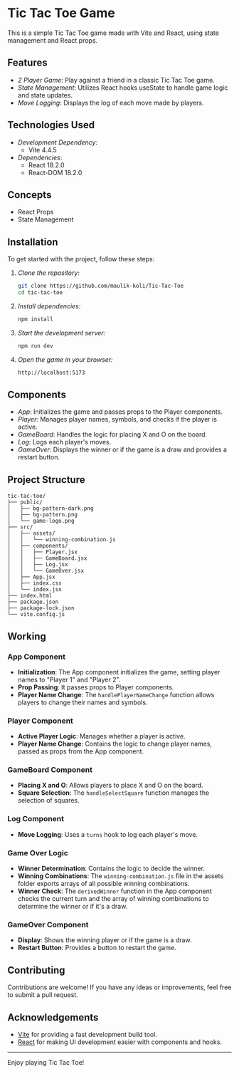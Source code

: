 # Tic Tac Toe Game

This is a simple Tic Tac Toe game made with Vite and React, using state management and React props.

## Features

- *2 Player Game*: Play against a friend in a classic Tic Tac Toe game.
- *State Management*: Utilizes React hooks useState to handle game logic and state updates.
- *Move Logging*: Displays the log of each move made by players.

## Technologies Used

- *Development Dependency*:
  - Vite 4.4.5
- *Dependencies*:
  - React 18.2.0
  - React-DOM 18.2.0

## Concepts 

  - React Props
  - State Management
    
## Installation

To get started with the project, follow these steps:

1. *Clone the repository:*
    ```sh
    git clone https://github.com/maulik-koli/Tic-Tac-Toe
    cd tic-tac-toe
    ```
    

2. *Install dependencies:*
    ```sh
    npm install
    ```

3. *Start the development server:*
    ```sh
    npm run dev
    ```

4. *Open the game in your browser:*
    ```sh
    http://localhost:5173
    ```

## Components

- *App*: Initializes the game and passes props to the Player components.
- *Player*: Manages player names, symbols, and checks if the player is active.
- *GameBoard*: Handles the logic for placing X and O on the board.
- *Log*: Logs each player's moves.
- *GameOver*: Displays the winner or if the game is a draw and provides a restart button.

## Project Structure

```
tic-tac-toe/
├── public/
│   ├── bg-pattern-dark.png
│   ├── bg-pattern.png
│   └── game-logo.png
├── src/
│   ├── assets/
│   │   └── winning-combination.js
│   ├── components/
│   │   ├── Player.jsx
│   │   ├── GameBoard.jsx
│   │   ├── Log.jsx
│   │   └── GameOver.jsx
│   ├── App.jsx
│   ├── index.css
│   └── index.jsx
├── index.html
├── package.json
├── package-lock.json
└── vite.config.js
```

## Working

### App Component

- **Initialization**: The App component initializes the game, setting player names to "Player 1" and "Player 2".
- **Prop Passing**: It passes props to Player components.
- **Player Name Change**: The `handlePlayerNameChange` function allows players to change their names and symbols.

### Player Component

- **Active Player Logic**: Manages whether a player is active.
- **Player Name Change**: Contains the logic to change player names, passed as props from the App component.

### GameBoard Component

- **Placing X and O**: Allows players to place X and O on the board.
- **Square Selection**: The `handleSelectSquare` function manages the selection of squares.

### Log Component

- **Move Logging**: Uses a `turns` hook to log each player's move.

### Game Over Logic

- **Winner Determination**: Contains the logic to decide the winner.
- **Winning Combinations**: The `winning-combination.js` file in the assets folder exports arrays of all possible winning combinations.
- **Winner Check**: The `derivedWinner` function in the App component checks the current turn and the array of winning combinations to determine the winner or if it's a draw.

### GameOver Component

- **Display**: Shows the winning player or if the game is a draw.
- **Restart Button**: Provides a button to restart the game.

## Contributing

Contributions are welcome! If you have any ideas or improvements, feel free to submit a pull request.

## Acknowledgements

- [Vite](https://vitejs.dev/) for providing a fast development build tool.
- [React](https://reactjs.org/) for making UI development easier with components and hooks.

---

Enjoy playing Tic Tac Toe!
